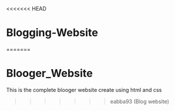 <<<<<<< HEAD
# Blogging-Website
=======
# Blooger_Website
This is the complete blooger website create using html and css
>>>>>>> eabba93 (Blog website)
